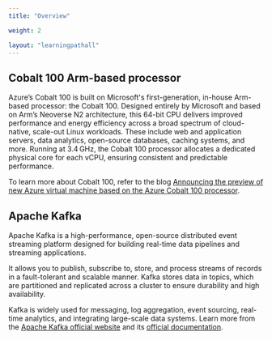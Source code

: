 ```yaml
---
title: "Overview"

weight: 2

layout: "learningpathall"
---
```


## Cobalt 100 Arm-based processor

Azure’s Cobalt 100 is built on Microsoft's first-generation, in-house Arm-based processor: the Cobalt 100. Designed entirely by Microsoft and based on Arm’s Neoverse N2 architecture, this 64-bit CPU delivers improved performance and energy efficiency across a broad spectrum of cloud-native, scale-out Linux workloads. These include web and application servers, data analytics, open-source databases, caching systems, and more. Running at 3.4 GHz, the Cobalt 100 processor allocates a dedicated physical core for each vCPU, ensuring consistent and predictable performance. 

To learn more about Cobalt 100, refer to the blog [Announcing the preview of new Azure virtual machine based on the Azure Cobalt 100 processor](https://techcommunity.microsoft.com/blog/azurecompute/announcing-the-preview-of-new-azure-vms-based-on-the-azure-cobalt-100-processor/4146353).

## Apache Kafka
Apache Kafka is a high-performance, open-source distributed event streaming platform designed for building real-time data pipelines and streaming applications.

It allows you to publish, subscribe to, store, and process streams of records in a fault-tolerant and scalable manner. Kafka stores data in topics, which are partitioned and replicated across a cluster to ensure durability and high availability.

Kafka is widely used for messaging, log aggregation, event sourcing, real-time analytics, and integrating large-scale data systems. Learn more from the [Apache Kafka official website](https://kafka.apache.org/) and its [official documentation](https://kafka.apache.org/documentation).
